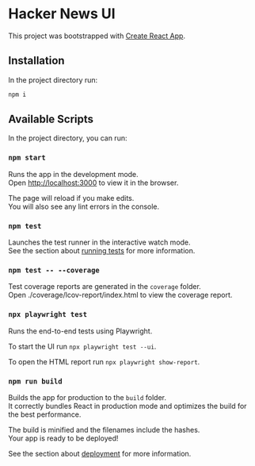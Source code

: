 # Hacker News UI

This project was bootstrapped with [Create React App](https://github.com/facebook/create-react-app).

## Installation

In the project directory run:

```bash
npm i
```

## Available Scripts

In the project directory, you can run:

### `npm start`

Runs the app in the development mode.\
Open [http://localhost:3000](http://localhost:3000) to view it in the browser.

The page will reload if you make edits.\
You will also see any lint errors in the console.

### `npm test`

Launches the test runner in the interactive watch mode.\
See the section about [running tests](https://facebook.github.io/create-react-app/docs/running-tests) for more information.

### `npm test -- --coverage`

Test coverage reports are generated in the `coverage` folder.\
Open ./coverage/lcov-report/index.html to view the coverage report.

### `npx playwright test`

Runs the end-to-end tests using Playwright.

To start the UI run `npx playwright test --ui`.

To open the HTML report run `npx playwright show-report`.

### `npm run build`

Builds the app for production to the `build` folder.\
It correctly bundles React in production mode and optimizes the build for the best performance.

The build is minified and the filenames include the hashes.\
Your app is ready to be deployed!

See the section about [deployment](https://facebook.github.io/create-react-app/docs/deployment) for more information.
